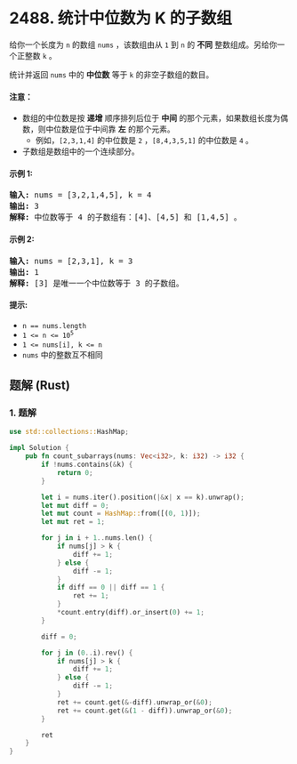 # 2488. 统计中位数为 K 的子数组
给你一个长度为 `n` 的数组 `nums` ，该数组由从 `1` 到 `n` 的 **不同** 整数组成。另给你一个正整数 `k` 。

统计并返回 `nums` 中的 **中位数** 等于 `k` 的非空子数组的数目。

#### 注意：

* 数组的中位数是按 **递增** 顺序排列后位于 **中间** 的那个元素，如果数组长度为偶数，则中位数是位于中间靠 **左** 的那个元素。
    * 例如，`[2,3,1,4]` 的中位数是 `2` ，`[8,4,3,5,1]` 的中位数是 `4` 。
* 子数组是数组中的一个连续部分。

#### 示例 1:
<pre>
<strong>输入:</strong> nums = [3,2,1,4,5], k = 4
<strong>输出:</strong> 3
<strong>解释:</strong> 中位数等于 4 的子数组有：[4]、[4,5] 和 [1,4,5] 。
</pre>

#### 示例 2:
<pre>
<strong>输入:</strong> nums = [2,3,1], k = 3
<strong>输出:</strong> 1
<strong>解释:</strong> [3] 是唯一一个中位数等于 3 的子数组。
</pre>

#### 提示:
* `n == nums.length`
* <code>1 <= n <= 10<sup>5</sup></code>
* `1 <= nums[i], k <= n`
* `nums` 中的整数互不相同

## 题解 (Rust)

### 1. 题解
```Rust
use std::collections::HashMap;

impl Solution {
    pub fn count_subarrays(nums: Vec<i32>, k: i32) -> i32 {
        if !nums.contains(&k) {
            return 0;
        }

        let i = nums.iter().position(|&x| x == k).unwrap();
        let mut diff = 0;
        let mut count = HashMap::from([(0, 1)]);
        let mut ret = 1;

        for j in i + 1..nums.len() {
            if nums[j] > k {
                diff += 1;
            } else {
                diff -= 1;
            }
            if diff == 0 || diff == 1 {
                ret += 1;
            }
            *count.entry(diff).or_insert(0) += 1;
        }

        diff = 0;

        for j in (0..i).rev() {
            if nums[j] > k {
                diff += 1;
            } else {
                diff -= 1;
            }
            ret += count.get(&-diff).unwrap_or(&0);
            ret += count.get(&(1 - diff)).unwrap_or(&0);
        }

        ret
    }
}
```
